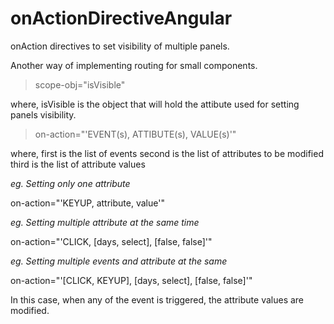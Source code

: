 # onActionDirectiveAngular
onAction directives to set visibility of multiple panels.

Another way of implementing routing for small components.

> scope-obj="isVisible"

where,
isVisible is the object that will hold the attibute used for setting panels visibility.

> on-action="'EVENT(s), ATTIBUTE(s), VALUE(s)'"

where,
first is the list of events
second is the list of attributes to be modified
third is the list of attribute values

*eg. Setting only one attribute*

on-action="'KEYUP, attribute, value'"

*eg. Setting multiple attribute at the same time*

on-action="'CLICK, [days, select], [false, false]'"

*eg. Setting multiple events and attribute at the same*

on-action="'[CLICK, KEYUP], [days, select], [false, false]'"

In this case, when any of the event is triggered, the attribute values are modified.
